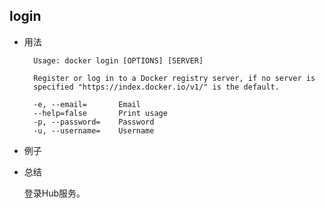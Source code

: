 
## login

* 用法

		Usage: docker login [OPTIONS] [SERVER]

		Register or log in to a Docker registry server, if no server is
		specified "https://index.docker.io/v1/" is the default.

  		-e, --email=       Email
  		--help=false       Print usage
  		-p, --password=    Password
  		-u, --username=    Username



* 例子

* 总结

	登录Hub服务。